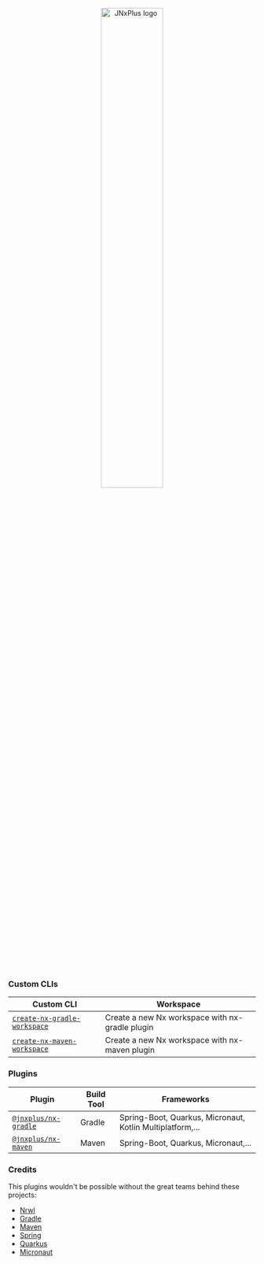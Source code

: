 <p align="center">
    <img alt="JNxPlus logo" src="https://raw.githubusercontent.com/khalilou88/jnxplus/main/images/jnxplus-logo.png" width="50%">
</p>

### Custom CLIs

| Custom CLI                                                          | Workspace                                       |
| ------------------------------------------------------------------- | ----------------------------------------------- |
| [`create-nx-gradle-workspace`](packages/create-nx-gradle-workspace) | Create a new Nx workspace with nx-gradle plugin |
| [`create-nx-maven-workspace`](packages/create-nx-maven-workspace)   | Create a new Nx workspace with nx-maven plugin  |

### Plugins

| Plugin                                     | Build Tool | Frameworks                                                |
| ------------------------------------------ | ---------- | --------------------------------------------------------- |
| [`@jnxplus/nx-gradle`](packages/nx-gradle) | Gradle     | Spring-Boot, Quarkus, Micronaut, Kotlin Multiplatform,... |
| [`@jnxplus/nx-maven`](packages/nx-maven)   | Maven      | Spring-Boot, Quarkus, Micronaut,...                       |

### Credits

This plugins wouldn't be possible without the great teams behind these projects:

- [Nrwl](https://github.com/nrwl)
- [Gradle](https://github.com/gradle)
- [Maven](https://github.com/apache/maven)
- [Spring](https://github.com/spring-projects)
- [Quarkus](https://github.com/quarkusio/quarkus)
- [Micronaut](https://github.com/micronaut-projects)
